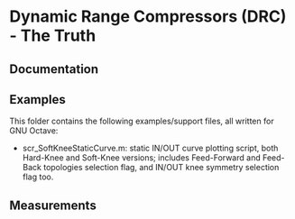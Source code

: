 # Dynamic Range Compressors (DRC) - The Truth

## Documentation

## Examples
This folder contains the following examples/support files, all written for GNU Octave:
- scr_SoftKneeStaticCurve.m: static IN/OUT curve plotting script, both Hard-Knee and Soft-Knee versions; includes Feed-Forward and Feed-Back topologies selection flag, and IN/OUT knee symmetry selection flag too.

## Measurements
